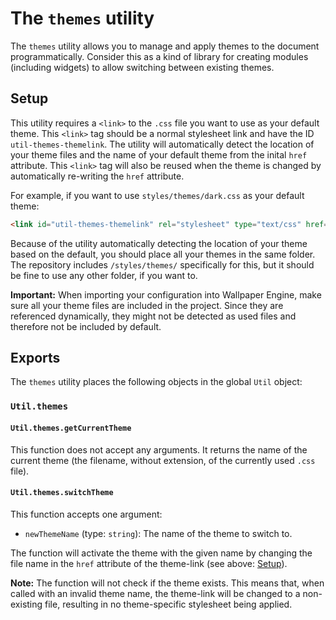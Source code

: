 # The `themes` utility

The `themes` utility allows you to manage and apply themes to the document programmatically.
Consider this as a kind of library for creating modules (including widgets) to allow switching between existing themes.

## Setup

This utility requires a `<link>` to the `.css` file you want to use as your default theme.
This `<link>` tag should be a normal stylesheet link and have the ID `util-themes-themelink`.
The utility will automatically detect the location of your theme files and the name of your default theme from the inital `href` attribute.
This `<link>` tag will also be reused when the theme is changed by automatically re-writing the `href` attribute.

For example, if you want to use `styles/themes/dark.css` as your default theme:

```html
<link id="util-themes-themelink" rel="stylesheet" type="text/css" href="styles/themes/dark.css">
```

Because of the utility automatically detecting the location of your theme based on the default, you should place all your themes in the same folder.
The repository includes `/styles/themes/` specifically for this, but it should be fine to use any other folder, if you want to.

**Important:** When importing your configuration into Wallpaper Engine, make sure all your theme files are included in the project.
Since they are referenced dynamically, they might not be detected as used files and therefore not be included by default.

## Exports

The `themes` utility places the following objects in the global `Util` object:

### `Util.themes`

#### `Util.themes.getCurrentTheme`

This function does not accept any arguments.
It returns the name of the current theme (the filename, without extension, of the currently used `.css` file).

#### `Util.themes.switchTheme`

This function accepts one argument:

- `newThemeName` (type: `string`): The name of the theme to switch to.

The function will activate the theme with the given name by changing the file name in the `href` attribute of the theme-link (see above: [Setup](#setup)).

**Note:** The function will not check if the theme exists.
This means that, when called with an invalid theme name, the theme-link will be changed to a non-existing file, resulting in no theme-specific stylesheet being applied.
